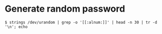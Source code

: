 # Generate random password

	$ strings /dev/urandom | grep -o '[[:alnum:]]' | head -n 30 | tr -d '\n'; echo
